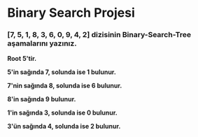# Binary Search Projesi

### [7, 5, 1, 8, 3, 6, 0, 9, 4, 2] dizisinin Binary-Search-Tree aşamalarını yazınız.

**Root 5'tir.**

**5'in sağında 7, solunda ise 1 bulunur.**

**7'nin sağında 8, solunda ise 6 bulunur.**

**8'in sağında 9 bulunur.**

**1'in sağında 3, solunda ise 0 bulunur.**

**3'ün sağında 4, solunda ise 2 bulunur.**

